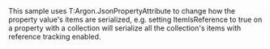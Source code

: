 <?xml version="1.0" encoding="utf-8"?>
<topic id="JsonPropertyItemLevelSetting" revisionNumber="1">
  <developerConceptualDocument xmlns="http://ddue.schemas.microsoft.com/authoring/2003/5" xmlns:xlink="http://www.w3.org/1999/xlink">
    <introduction>
      <para>This sample uses <codeEntityReference>T:Argon.JsonPropertyAttribute</codeEntityReference>
      to change how the property value's items are serialized,
      e.g. setting ItemIsReference to true on a property with a collection will serialize all the collection's items
      with reference tracking enabled.</para>
    </introduction>
    <section>
      <title>Sample</title>
      <content>
        <code lang="cs" source="..\Src\Tests\Documentation\Samples\Serializer\JsonPropertyItemLevelSetting.cs" region="Types" title="Types" />
        <code lang="cs" source="..\Src\Tests\Documentation\Samples\Serializer\JsonPropertyItemLevelSetting.cs" region="Usage" title="Usage" />
      </content>
    </section>
  </developerConceptualDocument>
</topic>
